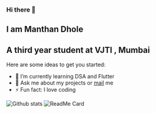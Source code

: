 ### Hi there 👋  
## I am Manthan Dhole 
## A third year student at VJTI , Mumbai
Here are some ideas to get you started:

- 🌱 I’m currently learning DSA and Flutter
- 💬 Ask me about my projects or [mail](indiakamanthan@gmail.com)   me
- ⚡ Fun fact: I love coding
 
![Github stats](https://github-readme-stats.vercel.app/api?username=MANTHAN137)
![ReadMe Card](https://github-readme-stats.vercel.app/api/pin/?username=YourUsername&repo=MANTHAN137)
